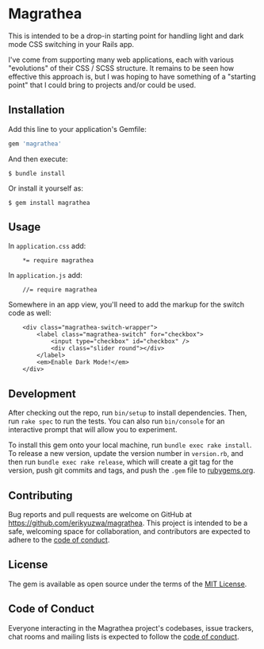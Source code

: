 # Magrathea

This is intended to be a drop-in starting point for handling light and dark mode CSS switching in your Rails app.

I've come from supporting many web applications, each with various "evolutions" of their CSS / SCSS structure. It
remains to be seen how effective this approach is, but I was hoping to have something of a "starting point" that I could
bring to projects and/or could be used.

## Installation

Add this line to your application's Gemfile:

```ruby
gem 'magrathea'
```

And then execute:

    $ bundle install

Or install it yourself as:

    $ gem install magrathea

## Usage

In `application.css` add:
```
    *= require magrathea
```

In `application.js` add:
```
    //= require magrathea
```

Somewhere in an app view, you'll need to add the markup for the switch code as well:
```
    <div class="magrathea-switch-wrapper">
        <label class="magrathea-switch" for="checkbox">
            <input type="checkbox" id="checkbox" />
            <div class="slider round"></div>
        </label>
        <em>Enable Dark Mode!</em>
    </div> 
```

## Development

After checking out the repo, run `bin/setup` to install dependencies. Then, run `rake spec` to run the tests. You can also
run `bin/console` for an interactive prompt that will allow you to experiment.

To install this gem onto your local machine, run `bundle exec rake install`. To release a new version, update the version
number in `version.rb`, and then run `bundle exec rake release`, which will create a git tag for the version, push git
commits and tags, and push the `.gem` file to [rubygems.org](https://rubygems.org).

## Contributing

Bug reports and pull requests are welcome on GitHub at https://github.com/erikyuzwa/magrathea. This project is intended
to be a safe, welcoming space for collaboration, and contributors are expected to adhere to the
[code of conduct](https://github.com/erikyuzwa/magrathea/blob/master/CODE_OF_CONDUCT.md).


## License

The gem is available as open source under the terms of the [MIT License](https://opensource.org/licenses/MIT).

## Code of Conduct

Everyone interacting in the Magrathea project's codebases, issue trackers, chat rooms and mailing lists is expected to
follow the [code of conduct](https://github.com/erikyuzwa/magrathea/blob/master/CODE_OF_CONDUCT.md).
